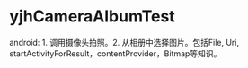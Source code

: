 # yjhCameraAlbumTest
android: 1. 调用摄像头拍照。2. 从相册中选择图片。包括File, Uri, startActivityForResult，contentProvider，Bitmap等知识。
